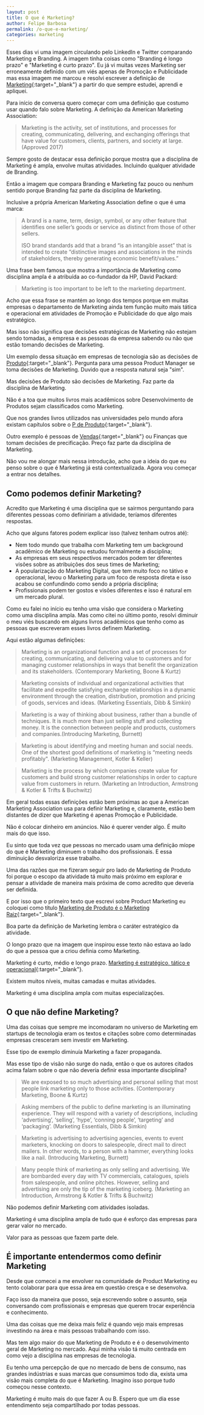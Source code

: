 ```yaml
---
layout: post	
title: O que é Marketing?
author: Felipe Barbosa
permalink: /o-que-e-marketing/
categories: marketing
---
```


Esses dias vi uma imagem circulando pelo LinkedIn e Twitter comparando Marketing e Branding. A imagem tinha coisas como "Branding é longo prazo" e "Marketing é curto prazo". Eu já vi muitas vezes Marketing ser erroneamente definido com um viés apenas de Promoção e Publicidade mas essa imagem me marcou e resolvi escrever a definição de [Marketing](/marketing/){:target="_blank"} a partir do que sempre estudei, aprendi e apliquei.

Para início de conversa quero começar com uma definição que costumo usar quando falo sobre Marketing. A definição da American Marketing Association:

> Marketing is the activity, set of institutions, and processes for creating, communicating, delivering, and exchanging offerings that have value for customers, clients, partners, and society at large. (Approved 2017)

Sempre gosto de destacar essa definição porque mostra que a disciplina de Marketing é ampla, envolve muitas atividades. Incluindo qualquer atividade de Branding. 

Então a imagem que compara Branding e Marketing faz pouco ou nenhum sentido porque Branding faz parte da disciplina de Marketing.

Inclusive a própria American Marketing Association define o que é uma marca:

> A brand is a name, term, design, symbol, or any other feature that identifies one seller’s goods or service as distinct from those of other sellers.
>
> ISO brand standards add that a brand “is an intangible asset” that is intended to create “distinctive images and associations in the minds of stakeholders, thereby generating economic benefit/values.”

Uma frase bem famosa que mostra a importância de Marketing como disciplina ampla é a atribuída ao co-fundador da HP, David Packard:

> Marketing is too important to be left to the marketing department.

Acho que essa frase se mantém ao longo dos tempos porque em muitas empresas o departamento de Marketing ainda tem função muito mais tática e operacional em atividades de Promoção e Publicidade do que algo mais estratégico. 

Mas isso não significa que decisões estratégicas de Marketing não estejam sendo tomadas, a empresa e as pessoas da empresa sabendo ou não que estão tomando decisões de Marketing.

Um exemplo dessa situação em empresas de tecnologia são as decisões de [Produto](/produto/){:target="_blank"}. Pergunta para uma pessoa Product Manager se toma decisões de Marketing. Duvido que a resposta natural seja "sim".

Mas decisões de Produto são decisões de Marketing. Faz parte da disciplina de Marketing. 

Não é a toa que muitos livros mais acadêmicos sobre Desenvolvimento de Produtos sejam classificados como Marketing.

Que nos grandes livros utilizados nas universidades pelo mundo afora existam capítulos sobre o [P de Produto](/o-produto/){:target="_blank"}.

Outro exemplo é pessoas de [Vendas](/vendas-enterprise/){:target="_blank"} ou Finanças que tomam decisões de precificação. Preço faz parte da disciplina de Marketing.

Não vou me alongar mais nessa introdução, acho que a ideia do que eu penso sobre o que é Marketing já está contextualizada. Agora vou começar a entrar nos detalhes.

## Como podemos definir Marketing?

Acredito que Marketing é uma disciplina que se sairmos perguntando para diferentes pessoas como definiriam a atividade, teríamos diferentes respostas.

Acho que alguns fatores podem explicar isso (talvez tenham outros até):

- Nem todo mundo que trabalha com Marketing tem um background acadêmico de Marketing ou estudou formalmente a disciplina;
- As empresas em seus respectivos mercados podem ter diferentes visões sobre as atribuições dos seus times de Marketing;
- A popularização do Marketing Digital, que tem muito foco no tátivo e operacional, levou o Marketing para um foco de resposta direta e isso acabou se confundindo como sendo a própria disciplina;
- Profissionais podem ter gostos e visões diferentes e isso é natural em um mercado plural.

Como eu falei no início eu tenho uma visão que considera o Marketing como uma disciplina ampla. Mas como citei no último ponto, resolvi diminuir o meu viés buscando em alguns livros acadêmicos que tenho como as pessoas que escreveram esses livros definem Marketing.

Aqui estão algumas definições:

> Marketing is an organizational function and a set of processes for creating, communicating, and delivering value to customers and for managing customer relationships in ways that benefit the organization and its stakeholders. (Contemporary Marketing, Boone & Kurtz)

> Marketing consists of individual and organizational activities that facilitate and expedite satisfying exchange relationships in a dynamic environment through the creation, distribution, promotion and pricing of goods, services and ideas. (Marketing Essentials, Dibb & Simkin)

> Marketing is a way of thinking about business, rather than a bundle of techniques. It is much more than just selling stuff and collecting money. It is the connection between people and products, customers and companies.(Introducing Marketing, Burnett)

> Marketing is about identifying and meeting human and social needs. One of the shortest good definitions of marketing is “meeting needs profitably". (Marketing Management, Kotler & Keller)

> Marketing is the process by which companies create value for customers and build strong customer relationships in order to capture value from customers in return. (Marketing an Introduction, Armstrong & Kotler & Trifts & Buchwitz)

Em geral todas essas definições estão bem próximas ao que a American Marketing Association usa para definir Marketing e, claramente, estão bem distantes de dizer que Marketing é apenas Promoção e Publicidade. 

Não é colocar dinheiro em anúncios. Não é querer vender algo. É muito mais do que isso.

Eu sinto que toda vez que pessoas no mercado usam uma definição míope do que é Marketing diminuem o trabalho dos profissionais. E essa diminuição desvaloriza esse trabalho.

Uma das razões que me fizeram seguir pro lado de Marketing de Produto foi porque o escopo da atividade tá muito mais próximo em explorar e pensar a atividade de maneira mais próxima de como acredito que deveria ser definida.

E por isso que o primeiro texto que escrevi sobre Product Marketing eu coloquei como título [Marketing de Produto é o Marketing Raiz](/marketing-de-produto/){:target="_blank"}.

Boa parte da definição de Marketing lembra o caráter estratégico da atividade. 

O longo prazo que na imagem que inspirou esse texto não estava ao lado do que a pessoa que a criou definia como Marketing.

Marketing é curto, médio e longo prazo. [Marketing é estratégico, tático e operacional](/marketing-estrategico-tatico-operacional/){:target="_blank"}.

Existem muitos níveis, muitas camadas e muitas atividades.

Marketing é uma disciplina ampla com muitas especializações.

## O que não define Marketing?

Uma das coisas que sempre me incomodaram no universo de Marketing em startups de tecnologia eram os textos e citações sobre como determinadas empresas cresceram sem investir em Marketing.

Esse tipo de exemplo diminuía Marketing a fazer propaganda.

Mas esse tipo de visão não surge do nada, então o que os autores citados acima falam sobre o que não deveria definir essa importante disciplina?

> We are exposed to so much advertising and personal selling that most people link marketing only to those activities. (Contemporary Marketing, Boone & Kurtz)

> Asking members of the public to define marketing is an illuminating experience. They will respond with a variety of descriptions, including ‘advertising’, ‘selling’, ‘hype’, ‘conning people’, ‘targeting’ and ‘packaging’. (Marketing Essentials, Dibb & Simkin)

> Marketing is advertising to advertising agencies, events to event marketers, knocking on doors to salespeople, direct mail to direct mailers. In other words, to a person with a hammer, everything looks like a nail. (Introducing Marketing, Burnett)

> Many people think of marketing as only selling and advertising. We are bombarded every day with TV commercials, catalogues, spiels from salespeople, and online pitches. However, selling and advertising are only the tip of the marketing iceberg. (Marketing an Introduction, Armstrong & Kotler & Trifts & Buchwitz)

Não podemos definir Marketing com atividades isoladas.

Marketing é uma disciplina ampla de tudo que é esforço das empresas para gerar valor no mercado. 

Valor para as pessoas que fazem parte dele.

## É importante entendermos como definir Marketing

Desde que comecei a me envolver na comunidade de Product Marketing eu tento colaborar para que essa área em questão cresça e se desenvolva.

Faço isso da maneira que posso, seja escrevendo sobre o assunto, seja conversando com profissionais e empresas que querem trocar experiência e conhecimento.

Uma das coisas que me deixa mais feliz é quando vejo mais empresas investindo na área e mais pessoas trabalhando com isso.

Mas tem algo maior do que Marketing de Produto e é o desenvolvimento geral de Marketing no mercado. Aqui minha visão tá muito centrada em como vejo a disciplina nas empresas de tecnologia. 

Eu tenho uma percepção de que no mercado de bens de consumo, nas grandes indústrias e suas marcas que consumimos todo dia, exista uma visão mais completa do que é Marketing. Imagino isso porque tudo começou nesse contexto.

Marketing é muito mais do que fazer A ou B. Espero que um dia esse entendimento seja compartilhado por todas pessoas.